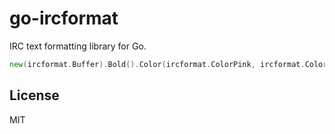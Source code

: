 # go-ircformat

IRC text formatting library for Go.

```go
new(ircformat.Buffer).Bold().Color(ircformat.ColorPink, ircformat.ColorDefault).Append("Hello").String()
```

## License

MIT
